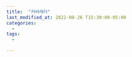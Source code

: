 ```yaml
---
title:  "커버레터"
last_modified_at: 2022-08-26 T15:30:00-05:00
categories:
  - 
tags: 
  - 

---
```




